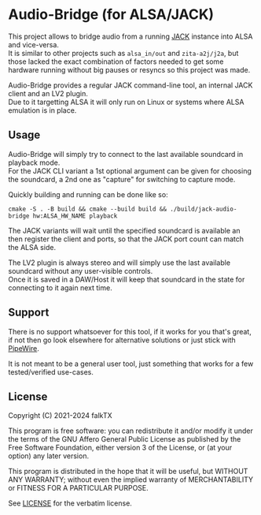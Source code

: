 # Audio-Bridge (for ALSA/JACK)

This project allows to bridge audio from a running [JACK](https://jackaudio.org/) instance into ALSA and vice-versa.  
It is similar to other projects such as `alsa_in/out` and `zita-a2j/j2a`, but those lacked the exact combination of factors needed to get some hardware running without big pauses or resyncs so this project was made.

Audio-Bridge provides a regular JACK command-line tool, an internal JACK client and an LV2 plugin.  
Due to it targetting ALSA it will only run on Linux or systems where ALSA emulation is in place.

## Usage

Audio-Bridge will simply try to connect to the last available soundcard in playback mode.  
For the JACK CLI variant a 1st optional argument can be given for choosing the soundcard, a 2nd one as "capture" for switching to capture mode.

Quickly building and running can be done like so:

```
cmake -S . -B build && cmake --build build && ./build/jack-audio-bridge hw:ALSA_HW_NAME playback
```

The JACK variants will wait until the specified soundcard is available an then register the client and ports,
so that the JACK port count can match the ALSA side.

The LV2 plugin is always stereo and will simply use the last available soundcard without any user-visible controls.  
Once it is saved in a DAW/Host it will keep that soundcard in the state for connecting to it again next time.

## Support

There is no support whatsoever for this tool, if it works for you that's great,
if not then go look elsewhere for alternative solutions or just stick with [PipeWire](https://pipewire.org/).

It is not meant to be a general user tool, just something that works for a few tested/verified use-cases.

## License

Copyright (C) 2021-2024 falkTX

This program is free software: you can redistribute it and/or modify it under the terms of the GNU Affero General Public License as published by the Free Software Foundation, either version 3 of the License, or (at your option) any later version.

This program is distributed in the hope that it will be useful, but WITHOUT ANY WARRANTY; without even the implied warranty of MERCHANTABILITY or FITNESS FOR A PARTICULAR PURPOSE.

See [LICENSE](LICENSE) for the verbatim license.
